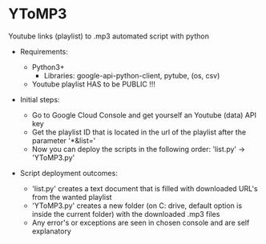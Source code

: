 # YToMP3
Youtube links (playlist) to .mp3 automated script with python

- Requirements:
  - Python3+
    - Libraries: google-api-python-client, pytube, (os, csv)
  - Youtube playlist HAS to be PUBLIC !!! 

- Initial steps:
  - Go to Google Cloud Console and get yourself an Youtube (data) API key
  - Get the playlist ID that is located in the url of the playlist after the parameter '*&list='
  - Now you can deploy the scripts in the following order: 'list.py' -> 'YToMP3.py'
 
- Script deployment outcomes:
  - 'list.py' creates a text document that is filled with downloaded URL's from the wanted playlist
  - 'YToMP3.py' creates a new folder (on C: drive, default option is inside the current folder) with the downloaded .mp3 files
  - Any error's or exceptions are seen in chosen console and are self explanatory
